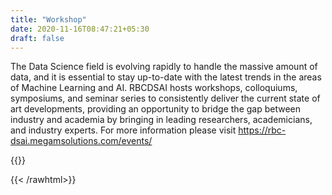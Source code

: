 ```yaml
---
title: "Workshop"
date: 2020-11-16T08:47:21+05:30
draft: false
---
```

The Data Science field is evolving rapidly to handle the massive amount of data, and it is essential to stay up-to-date with the latest trends in the areas of Machine Learning and AI. RBCDSAI hosts workshops, colloquiums, symposiums, and seminar series to consistently deliver the current state of art developments, providing an opportunity to bridge the gap between industry and academia by bringing in leading researchers, academicians, and industry experts.
For more information please visit https://rbc-dsai.megamsolutions.com/events/

{{<rawhtml>}}
<div class="u-margin-top-medium"></div>
{{< /rawhtml>}}